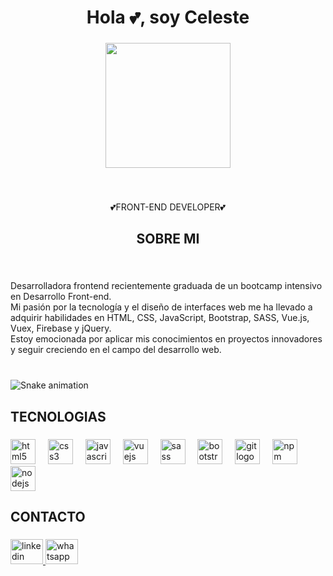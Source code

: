 <h1 align="center">Hola 💕, soy Celeste</h1>

###

<div align="center">
  <img height="200" src="https://soyhorizonte.com/wp-content/uploads/2020/10/JS-by-SoyHorizonte.gif"  />
</div>

###

<br clear="both">

<p align="center">💕FRONT-END DEVELOPER💕</p>

###

<h2 align="center">SOBRE MI</h2>

###

<br clear="both">

<p align="left">Desarrolladora frontend recientemente graduada de un bootcamp intensivo en Desarrollo Front-end. <br>Mi pasión por la tecnología y el diseño de interfaces web me ha llevado a adquirir habilidades en HTML, CSS, JavaScript, Bootstrap, SASS, Vue.js, Vuex, Firebase y jQuery. <br> Estoy emocionada por aplicar mis conocimientos en proyectos innovadores y seguir creciendo en el campo del desarrollo web.</p>

###

<br clear="both">

<img src="https://raw.githubusercontent.com/Celeste941/Celeste941/output/snake.svg" alt="Snake animation" />

###

<h2 align="left">TECNOLOGIAS</h2>

###

<div align="left">
  <img src="https://cdn.jsdelivr.net/gh/devicons/devicon/icons/html5/html5-original.svg" height="40" alt="html5 logo"  />
  <img width="12" />
  <img src="https://cdn.jsdelivr.net/gh/devicons/devicon/icons/css3/css3-original.svg" height="40" alt="css3 logo"  />
  <img width="12" />
  <img src="https://cdn.jsdelivr.net/gh/devicons/devicon/icons/javascript/javascript-original.svg" height="40" alt="javascript logo"  />
  <img width="12" />
  <img src="https://cdn.jsdelivr.net/gh/devicons/devicon/icons/vuejs/vuejs-original.svg" height="40" alt="vuejs logo"  />
  <img width="12" />
  <img src="https://cdn.jsdelivr.net/gh/devicons/devicon/icons/sass/sass-original.svg" height="40" alt="sass logo"  />
  <img width="12" />
  <img src="https://cdn.jsdelivr.net/gh/devicons/devicon/icons/bootstrap/bootstrap-original.svg" height="40" alt="bootstrap logo"  />
  <img width="12" />
  <img src="https://cdn.jsdelivr.net/gh/devicons/devicon/icons/git/git-original.svg" height="40" alt="git logo"  />
  <img width="12" />
  <img src="https://cdn.jsdelivr.net/gh/devicons/devicon/icons/npm/npm-original-wordmark.svg" height="40" alt="npm logo"  />
  <img width="12" />
  <img src="https://cdn.jsdelivr.net/gh/devicons/devicon/icons/nodejs/nodejs-original.svg" height="40" alt="nodejs logo"  />
</div>

###

<h2 align="left">CONTACTO</h2>

###

<div align="left">
  <a href="https://www.linkedin.com/in/ana-celeste-perez-oviedo-29bb0218a/" target="_blank">
    <img src="https://raw.githubusercontent.com/maurodesouza/profile-readme-generator/master/src/assets/icons/social/linkedin/default.svg" width="52" height="40" alt="linkedin logo"  />
  </a>
  <a href="https://wa.me/56979368299" target="_blank">
    <img src="https://raw.githubusercontent.com/maurodesouza/profile-readme-generator/master/src/assets/icons/social/whatsapp/default.svg" width="52" height="40" alt="whatsapp logo"  />
  </a>
</div>

###
